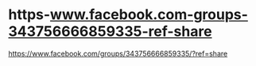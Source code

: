 # https-www.facebook.com-groups-343756666859335-ref-share
https://www.facebook.com/groups/343756666859335/?ref=share
